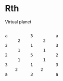 # Rth
Virtual planet

<pre>  
a         3         a
     2         2     
3         1         3
     1         1     
2         5         2
     1         1     
3         1         3
    2         2           
a         3         a
</pre>
